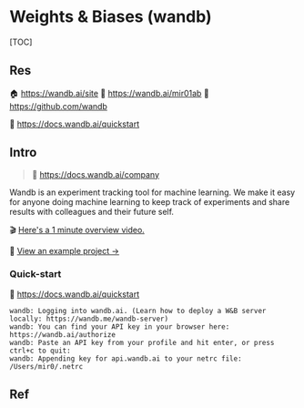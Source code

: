 # Weights & Biases (wandb)

[TOC]



## Res
🏠 https://wandb.ai/site
🏡 https://wandb.ai/mir01ab
🚧 https://github.com/wandb

📁 https://docs.wandb.ai/quickstart



## Intro
> 🔗 https://docs.wandb.ai/company

Wandb is an experiment tracking tool for machine learning. We make it easy for anyone doing machine learning to keep track of experiments and share results with colleagues and their future self.

🎬 [Here's a 1 minute overview video.](https://youtu.be/icy3XkZ5jBk) 

💾 [View an example project →](https://app.wandb.ai/stacey/estuary)


### Quick-start
🚀 https://docs.wandb.ai/quickstart

```shell
wandb: Logging into wandb.ai. (Learn how to deploy a W&B server locally: https://wandb.me/wandb-server)
wandb: You can find your API key in your browser here: https://wandb.ai/authorize
wandb: Paste an API key from your profile and hit enter, or press ctrl+c to quit:
wandb: Appending key for api.wandb.ai to your netrc file: /Users/mir0/.netrc
```

## Ref
